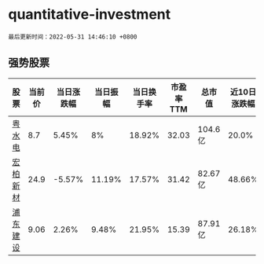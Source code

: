 # quantitative-investment

`最后更新时间：2022-05-31 14:46:10 +0800`

## 强势股票

|股票|当前价|当日涨跌幅|当日振幅|当日换手率|市盈率TTM|总市值|近10日涨跌幅|
|----|----|----|----|----|----|----|----|
|[粤水电](https://xueqiu.com/S/SZ002060)|8.7|5.45%|8%|18.92%|32.03|104.6亿|20.0%|
|[宏柏新材](https://xueqiu.com/S/SH605366)|24.9|-5.57%|11.19%|17.57%|31.42|82.67亿|48.66%|
|[浦东建设](https://xueqiu.com/S/SH600284)|9.06|2.26%|9.48%|21.95%|15.39|87.91亿|26.18%|
